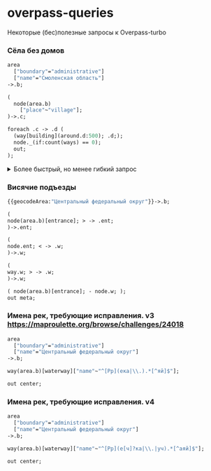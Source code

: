 # overpass-queries
Некоторые (бес)полезные запросы к Overpass-turbo


### Сёла без домов
```graphql
area
  ["boundary"="administrative"]
  ["name"="Смоленская область"]
->.b;

(
  node(area.b)
    ["place"~"village"];
)->.c;

foreach .c -> .d (
  (way[building](around.d:500); .d;);
  node._(if:count(ways) == 0);
  out;
);

```

<details>
<summary>Более быстрый, но менее гибкий запрос</summary>
https://gis.stackexchange.com/questions/407903/places-near-which-there-are-no-buildings
  
```graphql
area
  ["boundary"="administrative"]
  ["name"="Смоленская область"]
->.b;

(
  node(area.b)
    ["place"~"village"];
)->.c;

(
  way[building](around.c:500)->.build; // <- !
) -> .build;

(
  node(around.build:500)
    ["place"~"village"];
) -> .d;

(.c; - .d;)->.result;

.result out center;
```

</details>

### Висячие подъезды 
```graphql
{{geocodeArea:"Центральный федеральный округ"}}->.b;

(
node(area.b)[entrance]; > -> .ent;
)->.ent;

(
node.ent; < -> .w;
)->.w;

(
way.w; > -> .w;
)->.w;

( node(area.b)[entrance]; - node.w; );
out meta;
```

### Имена рек, требующие исправления. v3 https://maproulette.org/browse/challenges/24018
```graphql
area
  ["boundary"="administrative"]
  ["name"="Центральный федеральный округ"]
->.b;

way(area.b)[waterway]["name"~"^[Рр](ека|\\.).*[^яй]$"];

out center;
```

### Имена рек, требующие исправления. v4 
```graphql
area
  ["boundary"="administrative"]
  ["name"="Центральный федеральный округ"]
->.b;

way(area.b)[waterway]["name"~"^[Рр](е[ч]?ка|\\.|уч).*[^аяй]$"];

out center;
```

